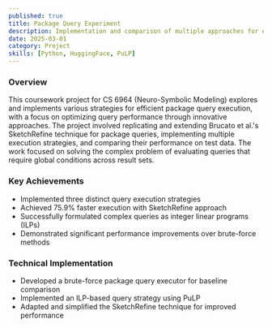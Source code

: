 ```yaml
---
published: true
title: Package Query Experiment
description: Implementation and comparison of multiple approaches for efficient package query execution, including an adaptation of the SketchRefine technique.
date: 2025-03-01
category: Project
skills: [Python, HuggingFace, PuLP]
---
```


### Overview

This coursework project for CS 6964 (Neuro-Symbolic Modeling) explores and implements various strategies for efficient package query execution, with a focus on optimizing query performance through innovative approaches. The project involved replicating and extending Brucato et al.'s SketchRefine technique for package queries, implementing multiple execution strategies, and comparing their performance on test data. The work focused on solving the complex problem of evaluating queries that require global conditions across result sets.

### Key Achievements

- Implemented three distinct query execution strategies
- Achieved 75.9% faster execution with SketchRefine approach
- Successfully formulated complex queries as integer linear programs (ILPs)
- Demonstrated significant performance improvements over brute-force methods

### Technical Implementation

- Developed a brute-force package query executor for baseline comparison
- Implemented an ILP-based query strategy using PuLP
- Adapted and simplified the SketchRefine technique for improved performance
